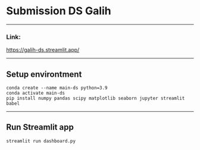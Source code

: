 # Submission DS Galih
***
### Link:
https://galih-ds.streamlit.app/
***
## Setup environtment
```
conda create --name main-ds python=3.9
conda activate main-ds
pip install numpy pandas scipy matplotlib seaborn jupyter streamlit babel
```
***
## Run Streamlit app
`streamlit run dashboard.py`
